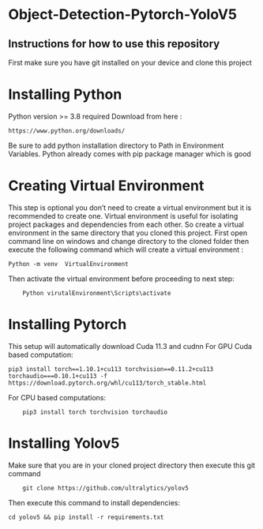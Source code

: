 # Object-Detection-Pytorch-YoloV5

## Instructions for how to use this repository
First make sure you have git installed on your device and clone this project

# Installing Python
Python version >= 3.8 required
Download from here : 
```
https://www.python.org/downloads/
```
Be sure to add python installation directory to Path in Environment Variables. Python already comes with pip package manager which is good

# Creating Virtual Environment
This step is optional you don’t need to create a virtual environment but it is recommended to create one. Virtual environment is useful for isolating project packages and dependencies from each other. So create a virtual environment in the same directory that you cloned this project.
First open command line on windows and change directory to the cloned folder then execute the following command which will create a virtual environment :
```
Python -m venv  VirtualEnvironment
```
Then activate the virtual environment before proceeding to next step:
```
	Python virutalEnvironment\Scripts\activate
```

# Installing Pytorch
This setup will automatically download Cuda 11.3 and cudnn
For GPU Cuda based computation:
```
pip3 install torch==1.10.1+cu113 torchvision==0.11.2+cu113 torchaudio===0.10.1+cu113 -f https://download.pytorch.org/whl/cu113/torch_stable.html
```
For CPU based computations:
```
	pip3 install torch torchvision torchaudio
```

# Installing Yolov5
Make sure that you are in your cloned project directory then execute this git command
```
	git clone https://github.com/ultralytics/yolov5
```
Then execute this command to install dependencies:
```
cd yolov5 && pip install -r requirements.txt
```


